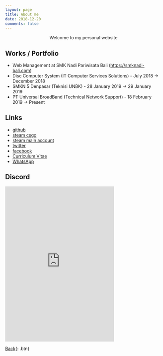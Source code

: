 ```yaml
---
layout: page
title: About me
date: 2018-12-20
comments: false
---
```

    
<center>Welcome to my personal website</center>

## Works / Portfolio
* Web Management at SMK Nadi Pariwisata Bali (https://smknadi-bali.com)
* Disc Computer System (IT Computer Services Solutions) - July 2018 -> December 2018
* SMKN 5 Denpasar (Teknisi UNBK) - 28 January 2019 -> 29 January 2019
* PT Universal BroadBand (Technical Network Support) - 18 February 2019 -> Present

## Links
* [github](https://github.com/troke12)
* [steam csgo](http://steamcommunity.com/id/mekatukan)
* [steam main account](http://steamcommunity.com/id/troke)
* [twitter](https://twitter.com/darma_ochi)
* [facebook](http://facebook.com/darma.ochi)
* [Curriculum Vitae](https://troke.id/CV.docx)
* [WhatsApp](https://api.whatsapp.com/send?phone=6285937007032)

## Discord

<iframe src="https://discord.com/widget?id=775604382753619988&theme=dark" width="350" height="500" allowtransparency="true" frameborder="0" sandbox="allow-popups allow-popups-to-escape-sandbox allow-same-origin allow-scripts"></iframe>

      
[Back](https://troke.id){: .btn}
